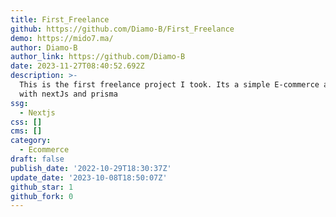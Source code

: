 ```yaml
---
title: First_Freelance
github: https://github.com/Diamo-B/First_Freelance
demo: https://mido7.ma/
author: Diamo-B
author_link: https://github.com/Diamo-B
date: 2023-11-27T08:40:52.692Z
description: >-
  This is the first freelance project I took. Its a simple E-commerce app made
  with nextJs and prisma
ssg:
  - Nextjs
css: []
cms: []
category:
  - Ecommerce
draft: false
publish_date: '2022-10-29T18:30:37Z'
update_date: '2023-10-08T18:50:07Z'
github_star: 1
github_fork: 0
---
```

